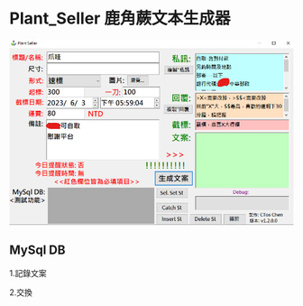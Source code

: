 # Plant_Seller 鹿角蕨文本生成器
![shot_1](https://github.com/s104425108/Plant_Seller/blob/main/pic/01.png)
## MySql DB

1.記錄文案

2.交換
